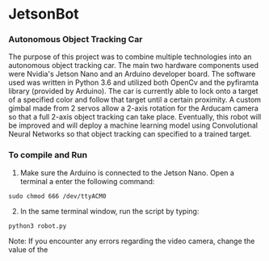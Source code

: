 # JetsonBot
### Autonomous Object Tracking Car 

The purpose of this project was to combine multiple technologies into an autonomous object tracking car. The main two hardware components used were Nvidia's Jetson Nano and an Arduino developer board. The software used was written in Python 3.6 and utilized both OpenCv and the pyfiramta library (provided by Arduino). The car is currently able to lock onto a target of a specified color and follow that target until a certain proximity. A custom gimbal made from 2 servos allow a 2-axis rotation for the Arducam camera so that a full 2-axis object tracking can take place. Eventually, this robot will be improved and will deploy a machine learning model using Convolutional Neural Networks so that object tracking can specified to a trained target.

### To compile and Run
1) Make sure the Arduino is connected to the Jetson Nano. Open a terminal a enter the following command:
```
sudo chmod 666 /dev/ttyACM0 
```
2) In the same terminal window, run the script by typing:
```
python3 robot.py
```

Note: If you encounter any errors regarding the video camera, change the value of the 
